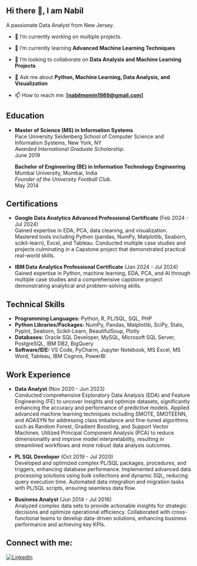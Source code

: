 ## Hi there 👋, I am Nabil

A passionate Data Analyst from New Jersey.


- 🔭 I’m currently working on multiple projects.
 
- 🌱 I’m currently learning **Advanced Machine Learning Techniques**
 
- 👯 I’m looking to collaborate on **Data Analysis and Machine Learning Projects**
 
- 💬 Ask me about **Python, Machine Learning, Data Analysis, and Visualization**
 
- 📫 How to reach me: **[nabilmomin1989@gmail.com]**

## Education

- **Master of Science (MS) in Information Systems**  
  Pace University Seidenberg School of Computer Science and Information Systems, New York, NY  
  *Awarded International Graduate Scholarship.*  
  June 2019

  **Bachelor of Engineering (BE) in Information Technology Engineering**  
  Mumbai University, Mumbai, India  
  *Founder of the University Football Club.*  
  May 2014

## Certifications

- **Google Data Analytics Advanced Professional Certificate** (Feb 2024 - Jul 2024)  
  Gained expertise in EDA, PCA, data cleaning, and visualization. Mastered tools including Python (pandas, NumPy, Matplotlib, Seaborn, scikit-learn), Excel, and Tableau. Conducted multiple case studies and projects culminating in a Capstone project that demonstrated practical real-world skills.

- **IBM Data Analytics Professional Certificate** (Jan 2024 - Jul 2024)  
  Gained expertise in Python, machine learning, EDA, PCA, and AI through multiple case studies and a comprehensive capstone project demonstrating analytical and problem-solving skills.
  
## Technical Skills

- **Programming Languages:** Python, R, PL/SQL, SQL, PHP
- **Python Libraries/Packages:** NumPy, Pandas, Matplotlib, SciPy, Stats, Pyplot, Seaborn, Scikit-Learn, BeautifulSoup, Plotly
- **Databases:** Oracle SQL Developer, MySQL, Microsoft SQL Server, PostgreSQL, IBM DB2, BigQuery
- **Software/IDE:** VS Code, PyCharm, Jupyter Notebook, MS Excel, MS Word, Tableau, IBM Cognos, PowerBI

## Work Experience

- **Data Analyst** (Nov 2020 - Jun 2023)  
  Conducted comprehensive Exploratory Data Analysis (EDA) and Feature Engineering (FE) to uncover insights and optimize datasets, significantly enhancing the accuracy and performance of predictive models.
  Applied advanced machine learning techniques including SMOTE, SMOTEENN, and ADASYN for addressing class imbalance and fine-tuned algorithms such as Random Forest, Gradient Boosting, and Support Vector Machines.
  Utilized Principal Component Analysis (PCA) to reduce dimensionality and improve model interpretability, resulting in streamlined workflows and more robust data analysis outcomes.

- **PL SQL Developer** (Oct 2019 - Jul 2020)  
  Developed and optimized complex PL/SQL packages, procedures, and triggers, enhancing database performance.
  Implemented advanced data processing solutions using bulk collections and dynamic SQL, reducing query execution time.
  Automated data integration and migration tasks with PL/SQL scripts, ensuring seamless data flow.

- **Business Analyst** (Jun 2014 - Jul 2016)  
  Analyzed complex data sets to provide actionable insights for strategic decisions and optimize operational efficiency.
  Collaborated with cross-functional teams to develop data-driven solutions, enhancing business performance and achieving key KPIs.

## Connect with me:

[![LinkedIn](https://img.shields.io/badge/-LinkedIn-blue)](https://www.linkedin.com/in/nabilmomin/)
